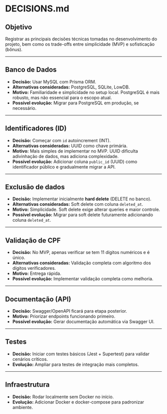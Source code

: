 # DECISIONS.md

## Objetivo
Registrar as principais decisões técnicas tomadas no desenvolvimento do projeto, bem como os trade-offs entre simplicidade (MVP) e sofisticação (bônus).

---

## Banco de Dados
- **Decisão:** Usar MySQL com Prisma ORM.
- **Alternativas consideradas:** PostgreSQL, SQLite, LowDB.
- **Motivo:** Familiaridade e simplicidade no setup local. PostgreSQL é mais robusto, mas não essencial para o escopo atual.
- **Possível evolução:** Migrar para PostgreSQL em produção, se necessário.

---

## Identificadores (ID)
- **Decisão:** Começar com `id` autoincrement (INT).
- **Alternativas consideradas:** UUID como chave primária.
- **Motivo:** Mais simples de implementar no MVP. UUID dificulta adivinhação de dados, mas adiciona complexidade.
- **Possível evolução:** Adicionar coluna `public_id` (UUID) como identificador público e gradualmente migrar a API.

---

## Exclusão de dados
- **Decisão:** Implementar inicialmente **hard delete** (DELETE no banco).
- **Alternativas consideradas:** Soft delete com coluna `deleted_at`.
- **Motivo:** Simplicidade. Soft delete exige alterar queries e maior controle.
- **Possível evolução:** Migrar para soft delete futuramente adicionando coluna `deleted_at`.

---

## Validação de CPF
- **Decisão:** No MVP, apenas verificar se tem 11 dígitos numéricos e é único.
- **Alternativas consideradas:** Validação completa com algoritmo dos dígitos verificadores.
- **Motivo:** Entrega rápida.
- **Possível evolução:** Implementar validação completa como melhoria.

---

## Documentação (API)
- **Decisão:** Swagger/OpenAPI ficará para etapa posterior.
- **Motivo:** Priorizar endpoints funcionando primeiro.
- **Possível evolução:** Gerar documentação automática via Swagger UI.

---

## Testes
- **Decisão:** Iniciar com testes básicos (Jest + Supertest) para validar cenários críticos.
- **Evolução:** Ampliar para testes de integração mais completos.

---

## Infraestrutura
- **Decisão:** Rodar localmente sem Docker no início.
- **Evolução:** Adicionar Docker e docker-compose para padronizar ambiente.
